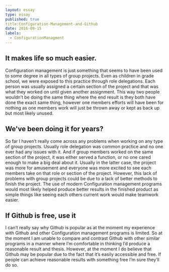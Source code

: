```yaml
---
layout: essay
type: essay
published: true
title:Configuration-Management-and-Github
date: 2016-09-15
labels:
  - ConfigurationManagment
---
```


## It makes life so much easier.
Configuration management is just something that seems to have been used to some degree in all types of group projects.  Even as children in grade school, we were exposed to this practice through role delegations.  Each person was usually assigned a certain section of the project and that was what they worked on until given another assignment.  This way two people wouldn’t be doing the same thing where the end result is they both have done the exact same thing, however one members efforts will have been for nothing as one members work will just be thrown away or kept as back up but most likely unused.

## We've been doing it for years?

So far I haven’t really come across any problems when working on any type of group projects.  Usually role delegation was common practice and no one ever had any issues with it.  And if group members worked on the same section of the project, it was either served a function, or no one cared enough to make a big deal about it.  Usually in the latter case, the project was more for amusement and everyone was more excited to see each members take on that role or section of the project.  However, this lack of problems with group projects could be due to a lack of better methods to finish the project.  The use of modern Configuration management programs would most likely helped produce better results in the finished product as simple things like seeing each others current work would make teamwork easier.

## If Github is free, use it

I can’t really say why Github is popular as at the moment my experience with Github and other Configuration management programs is limited.  So at the moment I am unable to compare and contrast Github with other similar programs in a manner where I’m comfortable in thinking I’d produce a reasonable result and thesis.  However, at the moment I do believe that Github may be popular due to the fact that it’s easily accessible and free.  If people can achieve reasonable results with something free I’m sure they’ll do so.
